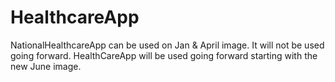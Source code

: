 HealthcareApp
=============

NationalHealthcareApp can be used on Jan &amp; April image.  It will not be used going forward.  HealthCareApp will be used going forward starting with the new June image.
